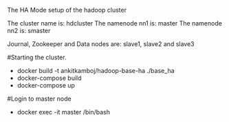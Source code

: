 The HA Mode setup of the hadoop cluster

The cluster name is: hdcluster
The namenode nn1 is: master
The namenode nn2 is: smaster

Journal, Zookeeper and Data nodes are: slave1, slave2 and slave3

#Starting the cluster.
- docker build -t ankitkamboj/hadoop-base-ha ./base_ha
- docker-compose build
- docker-compose up

#Login to master node 
- docker exec -it master /bin/bash